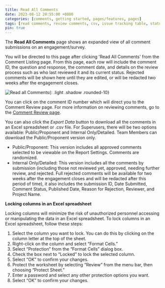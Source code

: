 ```yaml
---
title: Read All Comments
date: 2023-08-12 20:55:00 +0800
categories: [comments, getting started, pages/features, pages]
tags: [read comments, review comments, csv, issue tracking table, status]
pin: true
---
```

The **Read All Comments** page shows an expanded view of all comment submissions on an engagement/survey. 

You will be directed to this page after clicking 'Read All Comments' from the Comment Listing page. From this page, each row will include the comment ID, the question and response, the comment date, and details on the review process such as who last reviewed it and its current status. Rejected comments will be shown here until they are edited, or will be redacted two weeks after the engagement closes.

![Read all Comments](/assets/UserGuideImages/Images/read-all-comments/comment-review-page.png){: .light .shadow .rounded-10}

You can click on the comment ID number which will direct you to the Comment Review page. For more information on reviewing comments, go to the [Comment Review page](/met-guide/posts/comment-review-page/). 

You can also click the *Export Data* button to download all the comments in an Excel spreadsheet or .csv file. For Superusers, there will be two options available: Public/Proponent and Internal Only/Detailed. Team Members can download the Public/Proponent version only.

- Public/Proponent: This version includes all approved comments selected to be viewable on the Report Settings. Comments are randomized.
- Internal Only/Detailed: This version includes all the comments by submission (including those not reviewed yet, approved, needing further review, and rejected. Full rejected comments will be available for two weeks after the engagement closes and will be redacted after this period of time), it also includes the submission ID, Date Submitted, Comment Status, Published Date, Reason for Rejection, Reviewer, and Project Name.

**Locking columns in an Excel spreadsheet**  

Locking columns will minimize the risk of unauthorized personnel accessing or manipulating the data in an Excel spreadsheet. To lock columns in an Excel spreadsheet, follow these steps:
1. Select the column you want to lock. You can do this by clicking on the column letter at the top of the sheet.
2. Right-click on the column and select “Format Cells.”
3. Select “Protection” from the “Format Cells” dialog box.
4. Check the box next to “Locked” to lock the selected column.
5. Select “OK” to confirm your changes.
6. Protect the worksheet by selecting “Review” from the menu bar, then choosing “Protect Sheet.”
7. Enter a password and select any other protection options you want.
8. Select “OK” to confirm your changes.



